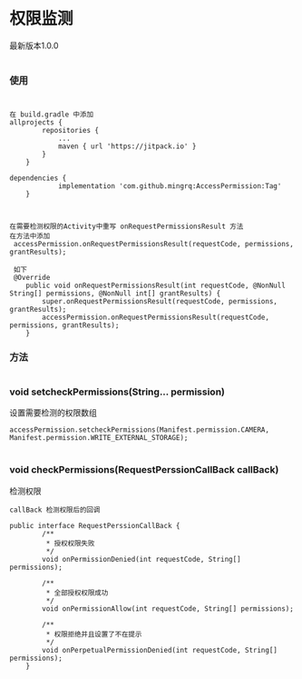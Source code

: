 # 权限监测

最新版本1.0.0

#
### 使用
#
```
在 build.gradle 中添加
allprojects {
		repositories {
			...
			maven { url 'https://jitpack.io' }
		}
	}
```
```
dependencies {
	        implementation 'com.github.mingrq:AccessPermission:Tag'
	}
```
#
```
在需要检测权限的Activity中重写 onRequestPermissionsResult 方法
在方法中添加
 accessPermission.onRequestPermissionsResult(requestCode, permissions, grantResults);
 
 如下
 @Override
    public void onRequestPermissionsResult(int requestCode, @NonNull String[] permissions, @NonNull int[] grantResults) {
        super.onRequestPermissionsResult(requestCode, permissions, grantResults);
        accessPermission.onRequestPermissionsResult(requestCode, permissions, grantResults);
    }
```

### 方法
#
###  void setcheckPermissions(String... permission)
设置需要检测的权限数组
```
accessPermission.setcheckPermissions(Manifest.permission.CAMERA, Manifest.permission.WRITE_EXTERNAL_STORAGE);
```
#
### void checkPermissions(RequestPerssionCallBack callBack)
检测权限
```
callBack 检测权限后的回调
```
```
public interface RequestPerssionCallBack {
        /**
         * 授权权限失败
         */
        void onPermissionDenied(int requestCode, String[] permissions);

        /**
         * 全部授权权限成功
         */
        void onPermissionAllow(int requestCode, String[] permissions);

        /**
         * 权限拒绝并且设置了不在提示
         */
        void onPerpetualPermissionDenied(int requestCode, String[] permissions);
    }
```

